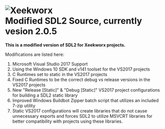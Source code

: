 ![Xeekworx](http://xeekworx.com/images/github/xeekworx_logo.png) <br />
Modified SDL2 Source, currently vesion 2.0.5
===========

**This is a modified version of SDL2 for Xeekworx projects.**

Modifications are listed here:
1. Microsoft Visual Studio 2017 Support
2. Using the Windows 10 SDK and v141 toolset for the VS2017 projects
3. C Runtimes set to static in the VS2017 projects
4. Fixed C Runtimes to be the correct debug vs release versions in the VS2017 projects
5. New "Release [Static]" & "Debug [Static]" VS2017 project configurations for building a SDL2 static library
6. Improved Windows Buildbot Zipper batch script that utilizes an included 7-zip utility
7. Static VS2017 configurations will create libraries that do not cause unnecessary exports and forces SDL2 to utilize MSVCRT libraries for better compatibility with projects using these libraries.
